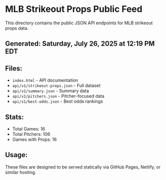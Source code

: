 # MLB Strikeout Props Public Feed

This directory contains the public JSON API endpoints for MLB strikeout props data.

## Generated: Saturday, July 26, 2025 at 12:19 PM EDT

## Files:
- `index.html` - API documentation
- `api/v1/strikeout-props.json` - Full dataset
- `api/v1/summary.json` - Summary data
- `api/v1/pitchers.json` - Pitcher-focused data  
- `api/v1/best-odds.json` - Best odds rankings

## Stats:
- Total Games: 16
- Total Pitchers: 106
- Games with Props: 16

## Usage:
These files are designed to be served statically via GitHub Pages, Netlify, or similar hosting.

